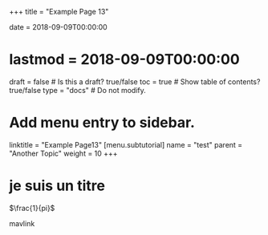 +++
title = "Example Page 13"

date = 2018-09-09T00:00:00
# lastmod = 2018-09-09T00:00:00

draft = false  # Is this a draft? true/false
toc = true  # Show table of contents? true/false
type = "docs"  # Do not modify.

# Add menu entry to sidebar.
linktitle = "Example Page13"
[menu.subtutorial]
  name = "test"
  parent = "Another Topic"
  weight = 10
+++

# je suis un titre

$\frac{1}{pi}$

mavlink
